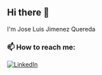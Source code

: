 ## Hi there 👋

I'm Jose Luis Jimenez Quereda

### 📫 How to reach me:
[![LinkedIn](https://img.shields.io/badge/LinkedIn-0077B5?style=for-the-badge&logo=linkedin&logoColor=white)](https://www.linkedin.com/in/joseluisjimenezquereda/)

<!--
**seluard/seluard** is a ✨ _special_ ✨ repository because its `README.md` (this file) appears on your GitHub profile.
-->
